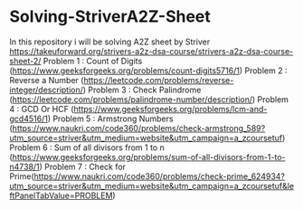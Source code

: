 # Solving-StriverA2Z-Sheet
In this repository i will be solving A2Z sheet by Striver 
https://takeuforward.org/strivers-a2z-dsa-course/strivers-a2z-dsa-course-sheet-2/
Problem 1 : Count of Digits (https://www.geeksforgeeks.org/problems/count-digits5716/1)
Problem 2 : Reverse a Number (https://leetcode.com/problems/reverse-integer/description/)
Problem 3 : Check Palindrome (https://leetcode.com/problems/palindrome-number/description/)
Problem 4 : GCD Or HCF (https://www.geeksforgeeks.org/problems/lcm-and-gcd4516/1)
Problem 5 : Armstrong Numbers (https://www.naukri.com/code360/problems/check-armstrong_589?utm_source=striver&utm_medium=website&utm_campaign=a_zcoursetuf)
Problem 6 : Sum of all divisors from 1 to n (https://www.geeksforgeeks.org/problems/sum-of-all-divisors-from-1-to-n4738/1)
Problem 7 :  Check for Prime(https://www.naukri.com/code360/problems/check-prime_624934?utm_source=striver&utm_medium=website&utm_campaign=a_zcoursetuf&leftPanelTabValue=PROBLEM)
